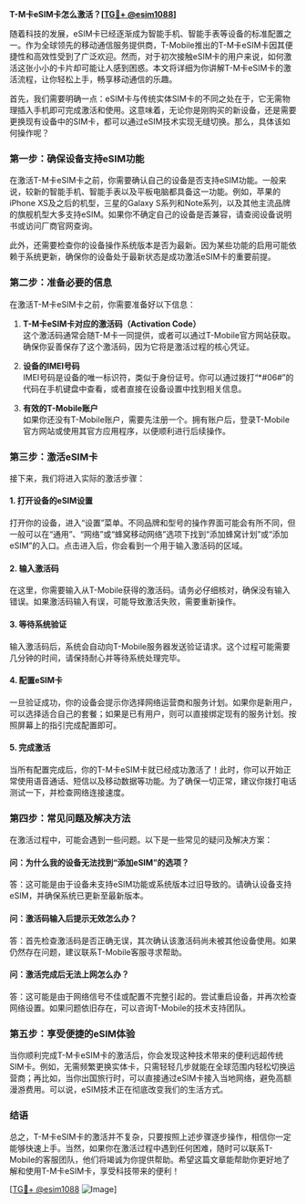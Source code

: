 **T-M卡eSIM卡怎么激活？[[TG💪+ @esim1088](https://t.me/s/esim1088)]**

随着科技的发展，eSIM卡已经逐渐成为智能手机、智能手表等设备的标准配置之一。作为全球领先的移动通信服务提供商，T-Mobile推出的T-M卡eSIM卡因其便捷性和高效性受到了广泛欢迎。然而，对于初次接触eSIM卡的用户来说，如何激活这张小小的卡片却可能让人感到困惑。本文将详细为你讲解T-M卡eSIM卡的激活流程，让你轻松上手，畅享移动通信的乐趣。

首先，我们需要明确一点：eSIM卡与传统实体SIM卡的不同之处在于，它无需物理插入手机即可完成激活和使用。这意味着，无论你是刚购买的新设备，还是需要更换现有设备中的SIM卡，都可以通过eSIM技术实现无缝切换。那么，具体该如何操作呢？

### **第一步：确保设备支持eSIM功能**
在激活T-M卡eSIM卡之前，你需要确认自己的设备是否支持eSIM功能。一般来说，较新的智能手机、智能手表以及平板电脑都具备这一功能。例如，苹果的iPhone XS及之后的机型，三星的Galaxy S系列和Note系列，以及其他主流品牌的旗舰机型大多支持eSIM。如果你不确定自己的设备是否兼容，请查阅设备说明书或访问厂商官网查询。

此外，还需要检查你的设备操作系统版本是否为最新。因为某些功能的启用可能依赖于系统更新，确保你的设备处于最新状态是成功激活eSIM卡的重要前提。

### **第二步：准备必要的信息**
在激活T-M卡eSIM卡之前，你需要准备好以下信息：
1. **T-M卡eSIM卡对应的激活码（Activation Code）**  
   这个激活码通常会随T-M卡一同提供，或者可以通过T-Mobile官方网站获取。确保你妥善保存了这个激活码，因为它将是激活过程的核心凭证。

2. **设备的IMEI号码**  
   IMEI号码是设备的唯一标识符，类似于身份证号。你可以通过拨打“*#06#”的代码在手机键盘中查看，或者直接在设备设置中找到相关信息。

3. **有效的T-Mobile账户**  
   如果你还没有T-Mobile账户，需要先注册一个。拥有账户后，登录T-Mobile官方网站或使用其官方应用程序，以便顺利进行后续操作。

### **第三步：激活eSIM卡**
接下来，我们将进入实际的激活步骤：

#### **1. 打开设备的eSIM设置**
打开你的设备，进入“设置”菜单。不同品牌和型号的操作界面可能会有所不同，但一般可以在“通用”、“网络”或“蜂窝移动网络”选项下找到“添加蜂窝计划”或“添加eSIM”的入口。点击进入后，你会看到一个用于输入激活码的区域。

#### **2. 输入激活码**
在这里，你需要输入从T-Mobile获得的激活码。请务必仔细核对，确保没有输入错误。如果激活码输入有误，可能导致激活失败，需要重新操作。

#### **3. 等待系统验证**
输入激活码后，系统会自动向T-Mobile服务器发送验证请求。这个过程可能需要几分钟的时间，请保持耐心并等待系统处理完毕。

#### **4. 配置eSIM卡**
一旦验证成功，你的设备会提示你选择网络运营商和服务计划。如果你是新用户，可以选择适合自己的套餐；如果是已有用户，则可以直接绑定现有的服务计划。按照屏幕上的指引完成配置即可。

#### **5. 完成激活**
当所有配置完成后，你的T-M卡eSIM卡就已经成功激活了！此时，你可以开始正常使用语音通话、短信以及移动数据等功能。为了确保一切正常，建议你拨打电话测试一下，并检查网络连接速度。

### **第四步：常见问题及解决方法**
在激活过程中，可能会遇到一些问题。以下是一些常见的疑问及解决方案：

#### **问：为什么我的设备无法找到“添加eSIM”的选项？**
答：这可能是由于设备未支持eSIM功能或系统版本过旧导致的。请确认设备支持eSIM，并确保系统已更新至最新版本。

#### **问：激活码输入后提示无效怎么办？**
答：首先检查激活码是否正确无误，其次确认该激活码尚未被其他设备使用。如果仍然存在问题，建议联系T-Mobile客服寻求帮助。

#### **问：激活完成后无法上网怎么办？**
答：这可能是由于网络信号不佳或配置不完整引起的。尝试重启设备，并再次检查网络设置。如果问题依旧存在，可以咨询T-Mobile的技术支持团队。

### **第五步：享受便捷的eSIM体验**
当你顺利完成T-M卡eSIM卡的激活后，你会发现这种技术带来的便利远超传统SIM卡。例如，无需频繁更换实体卡，只需轻轻几步就能在全球范围内轻松切换运营商；再比如，当你出国旅行时，可以直接通过eSIM卡接入当地网络，避免高额漫游费用。可以说，eSIM技术正在彻底改变我们的生活方式。

### **结语**
总之，T-M卡eSIM卡的激活并不复杂，只要按照上述步骤逐步操作，相信你一定能够快速上手。当然，如果你在激活过程中遇到任何困难，随时可以联系T-Mobile的客服团队，他们将竭诚为你提供帮助。希望这篇文章能帮助你更好地了解和使用T-M卡eSIM卡，享受科技带来的便利！

[[TG💪+ @esim1088](https://t.me/s/esim1088) ![Image](https://i.postimg.cc/4NQfJmqS/Snipaste-2025-05-13-00-14-12.png)]